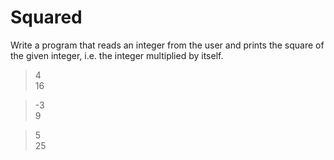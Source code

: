 # Squared
Write a program that reads an integer from the user and prints the square of the given integer, i.e. the integer multiplied by itself.

> 4 <br>
16

> -3 <br>
> 9

> 5 <br>
> 25